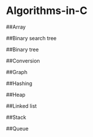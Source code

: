 # Algorithms-in-C

##Array 

##Binary search tree

##Binary tree

##Conversion 

##Graph

##Hashing

##Heap

##Linked list

##Stack

##Queue








